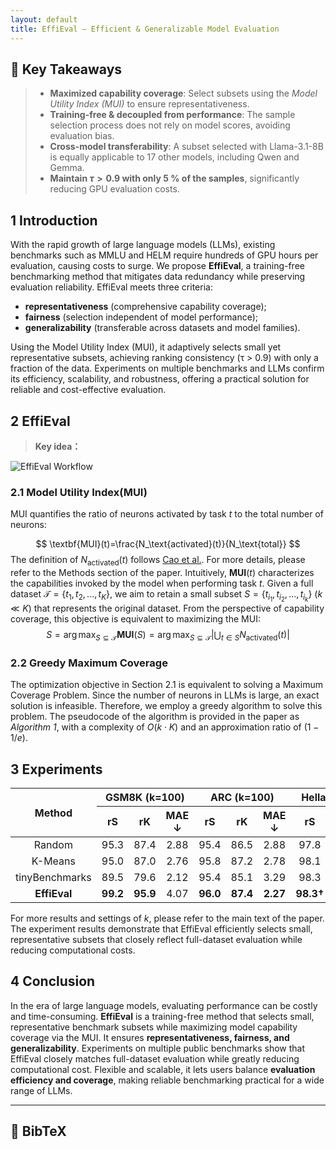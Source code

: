 ```yaml
---
layout: default
title: EffiEval – Efficient & Generalizable Model Evaluation
---
```


## 🔑 Key Takeaways
> - **Maximized capability coverage**: Select subsets using the *Model Utility Index (MUI)* to ensure representativeness.
> - **Training-free & decoupled from performance**: The sample selection process does not rely on model scores, avoiding evaluation bias.
> - **Cross-model transferability**: A subset selected with Llama-3.1-8B is equally applicable to 17 other models, including Qwen and Gemma.
> - **Maintain $\tau>0.9$ with only 5 % of the samples**, significantly reducing GPU evaluation costs.

<a id="abstract"></a>

## 1 Introduction
With the rapid growth of large language models (LLMs), existing benchmarks such as MMLU and HELM require hundreds of GPU hours per evaluation, causing costs to surge. We propose **EffiEval**, a training-free benchmarking method that mitigates data redundancy while preserving evaluation reliability. EffiEval meets three criteria: 

- **representativeness** (comprehensive capability coverage);
- **fairness** (selection independent of model performance);
- **generalizability** (transferable across datasets and model families).

Using the Model Utility Index (MUI), it adaptively selects small yet representative subsets, achieving ranking consistency (τ > 0.9) with only a fraction of the data. Experiments on multiple benchmarks and LLMs confirm its efficiency, scalability, and robustness, offering a practical solution for reliable and cost-effective evaluation.

## 2 EffiEval

> **Key idea：** 

<img src="./assets/img/figures1.gif" alt="EffiEval Workflow" style="max-width:100%;height:auto;display:block;margin:0 auto;">


### 2.1 Model Utility Index(MUI)
MUI quantifies the ratio of neurons activated by task $t$ to the total number of neurons: 

$$
\textbf{MUI}(t)=\frac{N_\text{activated}(t)}{N_\text{total}}
$$
The definition of $N_\text{activated}(t)$ follows [Cao et al.](https://arxiv.org/abs/2504.07440). For more details, please refer to the Methods section of the paper. Intuitively, $\textbf{MUI}(t)$ characterizes the capabilities invoked by the model when performing task $t$. Given a full dataset $\mathcal{T}=\{t_1,t_2,...,t_K\}$, we aim to retain a small subset $S=\{t_{i_1},t_{i_2},...,t_{i_k}\}$ ($k \ll K$) that represents the original dataset. From the perspective of capability coverage, this objective is equivalent to maximizing the MUI:
$$
S=\arg\max_{S\subseteq\mathcal{T}} \textbf{MUI}(S)=\arg\max_{S\subseteq\mathcal{T}}|\bigcup_{t\in S}N_\text{activated}(t)|
$$

### 2.2 Greedy Maximum Coverage

The optimization objective in Section 2.1 is equivalent to solving a Maximum Coverage Problem. Since the number of neurons in LLMs is large, an exact solution is infeasible. Therefore, we employ a greedy algorithm to solve this problem. The pseudocode of the algorithm is provided in the paper as *Algorithm 1*, with a complexity of $O(k \cdot K)$ and an approximation ratio of $(1 - 1/e)$.

## 3 Experiments



<table style="text-align: center;">
  <thead>
    <tr>
      <th rowspan="2">Method</th>
      <th colspan="3">GSM8K (k=100)</th>
      <th colspan="3">ARC (k=100)</th>
      <th colspan="3">Hellaswag (k=100)</th>
      <th colspan="3">MMLU (k=100)</th>
    </tr>
    <tr>
      <th>rS</th><th>rK</th><th>MAE ↓</th>
      <th>rS</th><th>rK</th><th>MAE ↓</th>
      <th>rS</th><th>rK</th><th>MAE ↓</th>
      <th>rS</th><th>rK</th><th>MAE ↓</th>
    </tr>
  </thead>
  <tbody>
    <tr>
      <td>Random</td><td>95.3</td><td>87.4</td><td>2.88</td>
      <td>95.4</td><td>86.5</td><td>2.88</td>
      <td>97.8</td><td>91.0</td><td>3.35</td>
      <td>95.7</td><td>85.8</td><td>3.59</td>
    </tr>
    <tr>
      <td>K-Means</td><td>95.0</td><td>87.0</td><td>2.76</td>
      <td>95.8</td><td>87.2</td><td>2.78</td>
      <td>98.1</td><td>91.5</td><td>3.30</td>
      <td>95.8</td><td>86.5</td><td>4.59</td>
    </tr>
    <tr>
      <td>tinyBenchmarks</td><td>89.5</td><td>79.6</td><td>2.12</td>
      <td>95.4</td><td>85.1</td><td>3.29</td>
      <td>98.3</td><td>91.2</td><td>6.78</td>
      <td>96.8</td><td>87.8</td><td>2.95</td>
    </tr>
    <tr>
      <td><b>EffiEval</b></td><td><b>99.2</b></td><td><b>95.9</b></td><td>4.07</td>
      <td><b>96.0</b></td><td><b>87.4</b></td><td><b>2.27</b></td>
      <td><b>98.3†</b></td><td><b>92.5†</b></td><td><b>3.09†</b></td>
      <td><b>96.9</b></td><td><b>89.1</b></td><td>3.45</td>
    </tr>
  </tbody>
</table>

For more results and settings of $k$, please refer to the main text of the paper. The experiment results demonstrate that EffiEval efficiently selects small, representative subsets that closely reflect full-dataset evaluation while reducing computational costs.

## 4 Conclusion

In the era of large language models, evaluating performance can be costly and time-consuming. **EffiEval** is a training-free method that selects small, representative benchmark subsets while maximizing model capability coverage via the MUI. It ensures **representativeness, fairness, and generalizability**. Experiments on multiple public benchmarks show that EffiEval closely matches full-dataset evaluation while greatly reducing computational cost. Flexible and scalable, it lets users balance **evaluation efficiency and coverage**, making reliable benchmarking practical for a wide range of LLMs.


---

## 📜 BibTeX

```bibtex

```
